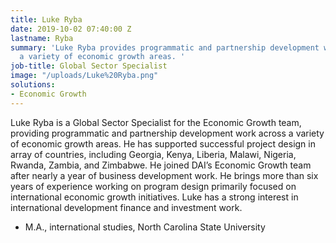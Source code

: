 ```yaml
---
title: Luke Ryba
date: 2019-10-02 07:40:00 Z
lastname: Ryba
summary: 'Luke Ryba provides programmatic and partnership development work across
  a variety of economic growth areas. '
job-title: Global Sector Specialist
image: "/uploads/Luke%20Ryba.png"
solutions:
- Economic Growth
---
```


Luke Ryba is a Global Sector Specialist for the Economic Growth team, providing programmatic and partnership development work across a variety of economic growth areas. He has supported successful project design in array of countries, including Georgia, Kenya, Liberia, Malawi, Nigeria, Rwanda, Zambia, and Zimbabwe. He joined DAI’s Economic Growth team after nearly a year of business development work. He brings more than six years of experience working on program design primarily focused on international economic growth initiatives. Luke has a strong interest in international development finance and investment work. 

* M.A., international studies, North Carolina State University